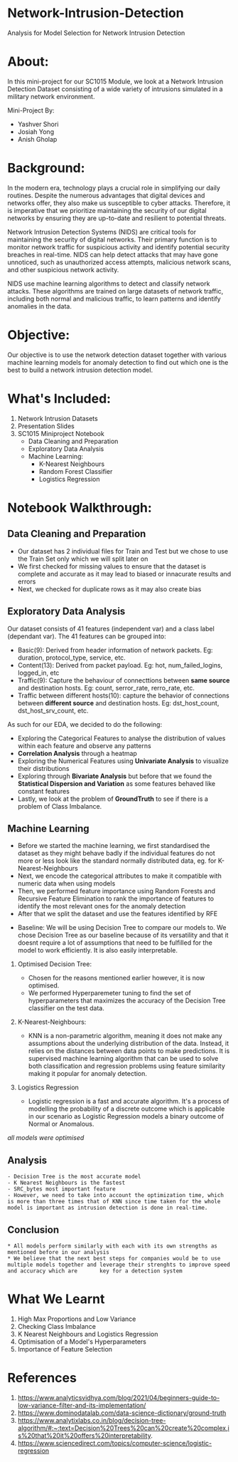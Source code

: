 # Network-Intrusion-Detection
Analysis for Model Selection for Network Intrusion Detection

# About:

In this mini-project for our SC1015 Module, we look at a Network Intrusion Detection Dataset consisting of a wide variety of intrusions simulated in a military network environment. 

Mini-Project By:
* Yashver Shori
* Josiah Yong
* Anish Gholap

# Background:

In the modern era, technology plays a crucial role in simplifying our daily routines. Despite the numerous advantages that digital devices and networks offer, they also make us susceptible to cyber attacks. Therefore, it is imperative that we prioritize maintaining the security of our digital networks by ensuring they are up-to-date and resilient to potential threats.

Network Intrusion Detection Systems (NIDS) are critical tools for maintaining the security of digital networks. Their primary function is to monitor network traffic for suspicious activity and identify potential security breaches in real-time. NIDS can help detect attacks that may have gone unnoticed, such as unauthorized access attempts, malicious network scans, and other suspicious network activity.

NIDS use machine learning algorithms to detect and classify network attacks. These algorithms are trained on large datasets of network traffic, including both normal and malicious traffic, to learn patterns and identify anomalies in the data.

# Objective:

Our objective is to use the network detection dataset together with various machine learning models for anomaly detection to find out which one is the best to build a network intrusion detection model.

# What's Included:

1. Network Intrusion Datasets
2. Presentation Slides
3. SC1015 Miniproject Notebook
   * Data Cleaning and Preparation
   * Exploratory Data Analysis
   * Machine Learning:
        - K-Nearest Neighbours
        - Random Forest Classifier
        - Logistics Regression


# Notebook Walkthrough:

## Data Cleaning and Preparation

* Our dataset has 2 individual files for Train and Test but we chose to use the Train Set only which we will split later on
* We first checked for missing values to ensure that the dataset is complete and accurate as it may lead to biased or innacurate results and errors
* Next, we checked for duplicate rows as it may also create bias

## Exploratory Data Analysis

Our dataset consists of 41 features (independent var) and a class label (dependant var). The 41 features can be grouped into:
   - Basic(9): Derived from header information of network packets. Eg: duration, protocol_type, service, etc.
   - Content(13): Derived from packet payload. Eg: hot, num_failed_logins, logged_in, etc
   - Traffic(9): Capture the behaviour of connecttions between  **same source** and destination hosts. Eg: count, serror_rate, rerro_rate, etc.
   - Traffic between different hosts(10):  capture the behavior of connections between **different source** and destination hosts. Eg: dst_host_count, dst_host_srv_count, etc.

As such for our EDA, we decided to do the following:
   - Exploring the Categorical Features to analyse the distribution of values within each feature and observe any patterns
   - **Correlation Analysis** through a heatmap
   - Exploring the Numerical Features using **Univariate Analysis** to visualize their distributions
   - Exploring through **Bivariate Analysis** but before that we found the **Statistical Dispersion and Variation** as some features behaved like constant features
   - Lastly, we look at the problem of **GroundTruth** to see if there is a problem of Class Imbalance.
 
## Machine Learning
   - Before we started the machine learning, we first standardised the dataset as they might behave badly if the individual features do not more or less look like the standard normally distributed data, eg. for K-Nearest-Neighbours
   - Next, we encode the categorical attributes to make it compatible with numeric data when using models
   - Then, we performed feature importance using Random Forests and Recursive Feature Elimination to rank the importance of features to identify the most relevant ones for the anomaly detection 
   - After that we split the dataset and use the features identified by RFE

   * Baseline: We will be using Decision Tree to compare our models to. We chose Decision Tree as our baseline because of its versatility and that it doesnt require a lot of assumptions that need to be fulfilled for the model to work efficiently. It is also easily interpretable.

   1. Optimised Decision Tree:
        - Chosen for the reasons mentioned earlier however, it is now optimised.
        - We performed Hyperparemeter tuning to find the set of hyperparameters that maximizes the accuracy of the Decision Tree classifier on the test data.
       
   2. K-Nearest-Neighbours:
        - KNN is a non-parametric algorithm, meaning it does not make any assumptions about the underlying distribution of the data. Instead, it relies on the distances between data points to make predictions. It is supervised machine learning algorithm that can be used to solve both classification and regression problems using feature similarity making it popular for anomaly detection.
   
   3. Logistics Regression 
        - Logistic regression is a fast and accurate algorithm. It's a process of modelling the probability of a discrete outcome which is applicable in our scenario as Logistic Regression models a binary outcome of Normal or Anomalous.

   *all models were optimised*

## Analysis
  
    - Decision Tree is the most accurate model
    - K Nearest Neighbours is the fastest
    - SRC_bytes most important feature
    - However, we need to take into account the optimization time, which is more than three times that of KNN since time taken for the whole model is important as intrusion detection is done in real-time.
    
## Conclusion

    * All models perform similarly with each with its own strengths as mentioned before in our analysis
    * We believe that the next best steps for companies would be to use multiple models together and leverage their strenghts to improve speed and accuracy which are       key for a detection system
    
# What We Learnt

  1. High Max Proportions and Low Variance
  2. Checking Class Imbalance
  3. K Nearest Neighbours and Logistics Regression
  4. Optimisation of a Model's Hyperparameters
  5. Importance of Feature Selection

# References

  1. https://www.analyticsvidhya.com/blog/2021/04/beginners-guide-to-low-variance-filter-and-its-implementation/
  2. https://www.dominodatalab.com/data-science-dictionary/ground-truth
  3. https://www.analytixlabs.co.in/blog/decision-tree-algorithm/#:~:text=Decision%20Trees%20can%20create%20complex,is%20that%20it%20offers%20interpretability.
  4. https://www.sciencedirect.com/topics/computer-science/logistic-regression
